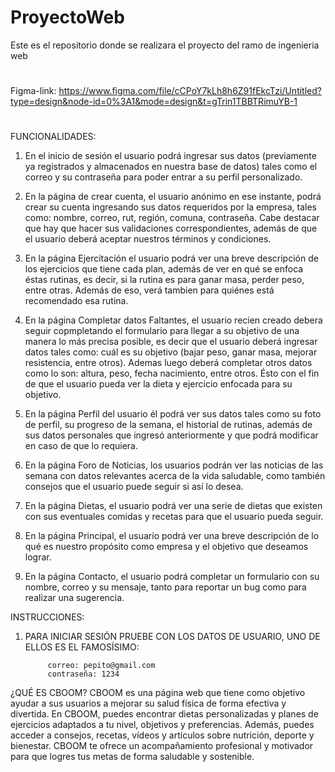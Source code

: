# ProyectoWeb
Este es el repositorio donde se realizara el proyecto del ramo de ingenieria web
#
Figma-link: https://www.figma.com/file/cCPoY7kLh8h6Z91fEkcTzi/Untitled?type=design&node-id=0%3A1&mode=design&t=gTrin1TBBTRimuYB-1
#
FUNCIONALIDADES:
1. En el inicio de sesión el usuario podrá ingresar sus datos (previamente ya registrados y almacenados en nuestra base de datos) tales como el correo y su contraseña para poder entrar a su perfil personalizado.

2. En la página de crear cuenta, el usuario anónimo en ese instante, podrá crear su cuenta ingresando sus datos requeridos por la empresa, tales como: nombre, correo, rut, región, comuna, contraseña. Cabe destacar que hay que hacer sus validaciones correspondientes, además de que el usuario deberá aceptar nuestros términos y condiciones.

3. En la página Ejercitación el usuario podrá ver una breve descripción de los ejercicios que tiene cada plan, además de ver en qué se enfoca éstas rutinas, es decir, si la rutina es para ganar masa, perder peso, entre otras. Además de eso, verá tambien para quiénes está recomendado esa rutina.

4. En la página Completar datos Faltantes, el usuario recien creado debera seguir copmpletando el formulario para llegar a su objetivo de una manera lo más precisa posible, es decir que el usuario deberá ingresar datos tales como: cuál es su objetivo (bajar peso, ganar masa, mejorar resistencia, entre otros). Ademas luego deberá completar otros datos como lo son: altura, peso, fecha nacimiento, entre otros. Ésto con el fin de que el usuario pueda ver la dieta y ejercicio enfocada para su objetivo.

5. En la página Perfil del usuario él podrá ver sus datos tales como su foto de perfil, su progreso de la semana, el historial de rutinas, además de sus datos personales que ingresó anteriormente y que podrá modificar en caso de que lo requiera.

6. En la página Foro de Noticias, los usuarios podrán ver las noticias de las semana con datos relevantes acerca de la vida saludable, como también consejos que el usuario puede seguir si así lo desea.

7. En la página Dietas, el usuario podrá ver una serie de dietas que existen con sus eventuales comidas y recetas para que el usuario pueda seguir.

8. En la página Principal, el usuario podrá ver una breve descripción de lo qué es nuestro propósito como empresa y el objetivo que deseamos lograr.

9. En la página Contacto, el usuario podrá completar un formulario con su nombre, correo y su mensaje, tanto para reportar un bug como para realizar una sugerencia.
    
INSTRUCCIONES:
1. PARA INICIAR SESIÓN PRUEBE CON LOS DATOS DE USUARIO, UNO DE ELLOS ES EL FAMOSÍSIMO:

            correo: pepito@gmail.com
            contraseña: 1234

¿QUÉ ES CBOOM?
CBOOM es una página web que tiene como objetivo ayudar a sus usuarios a mejorar su salud física de forma efectiva y divertida. En CBOOM, puedes encontrar dietas personalizadas y planes de ejercicios adaptados a tu nivel, objetivos y preferencias. Además, puedes acceder a consejos, recetas, vídeos y artículos sobre nutrición, deporte y bienestar. CBOOM te ofrece un acompañamiento profesional y motivador para que logres tus metas de forma saludable y sostenible.




